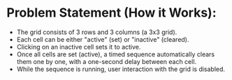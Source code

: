 # Problem Statement (How it Works):

- The grid consists of 3 rows and 3 columns (a 3x3 grid).
- Each cell can be either "active" (set) or "inactive" (cleared).
- Clicking on an inactive cell sets it to active.
- Once all cells are set (active), a timed sequence automatically clears them one by one, with a one-second delay between each cell.
- While the sequence is running, user interaction with the grid is disabled.

